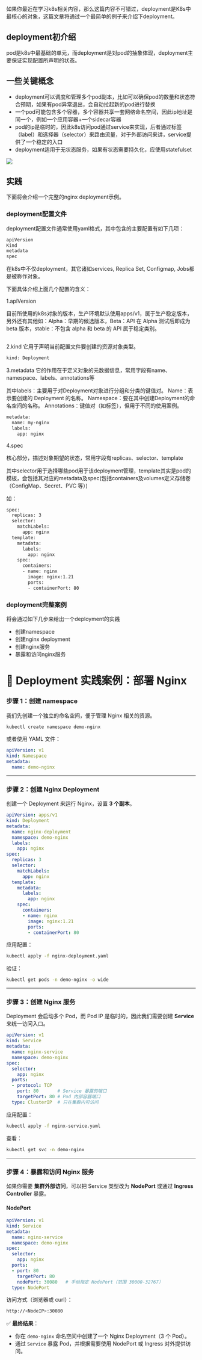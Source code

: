 如果你最近在学习k8s相关内容，那么这篇内容不可错过，deployment是K8s中最核心的对象，这篇文章将通过一个最简单的例子来介绍下deployment。

## deployment初介绍

pod是k8s中最基础的单元，而deployment是对pod的抽象体现，deployment主要保证实现配置所声明的状态。

## 一些关键概念

- deployment可以调度和管理多个pod副本，比如可以确保pod的数量和状态符合预期，如果有pod异常退出，会自动拉起新的pod进行替换
- 一个pod可能包含多个容器，多个容器共享一套网络命名空间，因此ip地址是同一个，例如一个应用容器+一个sidecar容器
- pod的ip是临时的，因此k8s访问pod通过service来实现，后者通过标签（label）和选择器（selector）来路由流量，对于外部访问来讲，service提供了一个稳定的入口
- deployment适用于无状态服务，如果有状态需要持久化，应使用statefulset


![](deployment01.png)

## 实践

下面将会介绍一个完整的nginx deployment示例。

### deployment配置文件

deployment配置文件通常使用yaml格式，其中包含的主要配置有如下几项：

```bash
apiVersion
Kind
metadata
spec
```

在k8s中不仅deployment，其它诸如services, Replica Set, Configmap, Jobs都是被称作对象。

下面具体介绍上面几个配置的含义：

1.apiVersion

目前所使用的k8s对象的版本，生产环境默认使用apps/v1，属于生产稳定版本，另外还有其他如：Alpha：早期的候选版本，Beta：API 在 Alpha 测试后即成为 beta 版本，stable：不包含 alpha 和 beta 的 API 属于稳定类别。

```bash
```

2.kind
它用于声明当前配置文件要创建的资源对象类型。

```bash
kind: Deployment
```

3.metadata
它的作用在于定义对象的元数据信息，常用字段有name、namespace、labels、annotations等

其中labels：主要用于对Deployment对象进行分组和分类的键值对。
Name：表示要创建的 Deployment 的名称。
Namespace：要在其中创建Deployment的命名空间的名称。
Annotations：键值对（如标签），但用于不同的使用案例。

```bash
metadata:
  name: my-nginx
  labels:
    app: nginx
```

4.spec

核心部分，描述对象期望的状态，常用字段有replicas、selector、template

其中selector用于选择哪些pod用于该deployment管理，template其实是pod的模板，会包括其对应的metadata及spec(包括containers及volumes定义存储卷（ConfigMap、Secret、PVC 等）)

如：
```bash
spec:
  replicas: 3
  selector:
    matchLabels:
      app: nginx
  template:
    metadata:
      labels:
        app: nginx
    spec:
      containers:
      - name: nginx
        image: nginx:1.21
        ports:
        - containerPort: 80
```

### deployment完整案例

将会通过如下几步来给出一个deployment的实践


- 创建namespace
- 创建nginx deployment
- 创建nginx服务
- 暴露和访问nginx服务



# 🔹 Deployment 实践案例：部署 Nginx

### **步骤 1：创建 namespace**

我们先创建一个独立的命名空间，便于管理 Nginx 相关的资源。

```bash
kubectl create namespace demo-nginx
```

或者使用 YAML 文件：

```yaml
apiVersion: v1
kind: Namespace
metadata:
  name: demo-nginx
```

---

### **步骤 2：创建 Nginx Deployment**

创建一个 Deployment 来运行 Nginx，设置 **3 个副本**。

```yaml
apiVersion: apps/v1
kind: Deployment
metadata:
  name: nginx-deployment
  namespace: demo-nginx
  labels:
    app: nginx
spec:
  replicas: 3
  selector:
    matchLabels:
      app: nginx
  template:
    metadata:
      labels:
        app: nginx
    spec:
      containers:
      - name: nginx
        image: nginx:1.21
        ports:
        - containerPort: 80
```

应用配置：

```bash
kubectl apply -f nginx-deployment.yaml
```

验证：

```bash
kubectl get pods -n demo-nginx -o wide
```

---

### **步骤 3：创建 Nginx 服务**

Deployment 会启动多个 Pod，而 Pod IP 是临时的，因此我们需要创建 **Service** 来统一访问入口。

```yaml
apiVersion: v1
kind: Service
metadata:
  name: nginx-service
  namespace: demo-nginx
spec:
  selector:
    app: nginx
  ports:
  - protocol: TCP
    port: 80       # Service 暴露的端口
    targetPort: 80 # Pod 内部容器端口
  type: ClusterIP  # 只在集群内可访问
```

应用配置：

```bash
kubectl apply -f nginx-service.yaml
```

查看：

```bash
kubectl get svc -n demo-nginx
```

---

### **步骤 4：暴露和访问 Nginx 服务**

如果你需要 **集群外部访问**，可以把 Service 类型改为 **NodePort** 或通过 **Ingress Controller** 暴露。

#### NodePort

```yaml
apiVersion: v1
kind: Service
metadata:
  name: nginx-service
  namespace: demo-nginx
spec:
  selector:
    app: nginx
  ports:
  - port: 80
    targetPort: 80
    nodePort: 30080   # 手动指定 NodePort（范围 30000-32767）
  type: NodePort
```

访问方式（浏览器或 curl）：

```bash
http://<NodeIP>:30080
```



✅ **最终结果**：

* 你在 `demo-nginx` 命名空间中创建了一个 Nginx Deployment（3 个 Pod）。
* 通过 `Service` 暴露 Pod，并根据需要使用 NodePort 或 Ingress 对外提供访问。

